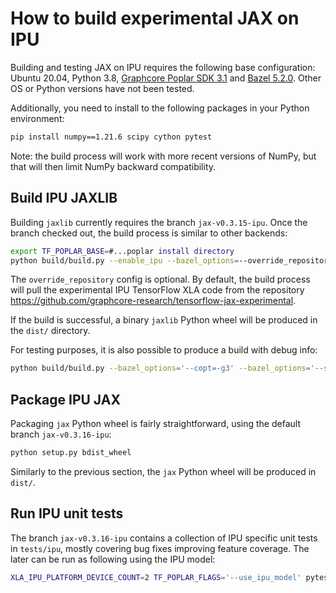 # How to build experimental JAX on IPU

Building and testing JAX on IPU requires the following base configuration: Ubuntu 20.04, Python 3.8, [Graphcore Poplar SDK 3.1](https://www.graphcore.ai/posts/poplar-sdk-3.1-now-available) and [Bazel 5.2.0](https://docs.bazel.build/versions/5.2.0/install.html). Other OS or Python versions have not been tested.

Additionally, you need to install to the following packages in your Python environment:
```bash
pip install numpy==1.21.6 scipy cython pytest
```
Note: the build process will work with more recent versions of NumPy, but that will then limit NumPy backward compatibility.

## Build IPU JAXLIB

Building `jaxlib` currently requires the branch `jax-v0.3.15-ipu`. Once the branch checked out, the build process is similar to other backends:
```bash
export TF_POPLAR_BASE=#...poplar install directory
python build/build.py --enable_ipu --bazel_options=--override_repository=org_tensorflow=PATH/tensorflow-jax-experimental
```
The `override_repository` config is optional. By default, the build process will pull the experimental IPU TensorFlow XLA code from the repository https://github.com/graphcore-research/tensorflow-jax-experimental.

If the build is successful, a binary `jaxlib` Python wheel will be produced in the `dist/` directory.


For testing purposes, it is also possible to produce a build with debug info:
```bash
python build/build.py --bazel_options='--copt=-g3' --bazel_options='--strip=never' --bazel_options='--linkopt' --bazel_options='-Wl,--gdb-index'
```

## Package IPU JAX

Packaging `jax` Python wheel is fairly straightforward, using the default branch `jax-v0.3.16-ipu`:
```bash
python setup.py bdist_wheel
```
Similarly to the previous section, the `jax` Python wheel will be produced in `dist/`.

## Run IPU unit tests

The branch `jax-v0.3.16-ipu` contains a collection of IPU specific unit tests in `tests/ipu`, mostly covering bug fixes improving feature coverage. The later can be run as following using the IPU model:
```bash
XLA_IPU_PLATFORM_DEVICE_COUNT=2 TF_POPLAR_FLAGS='--use_ipu_model' pytest -vvv ./tests/ipu/
```
